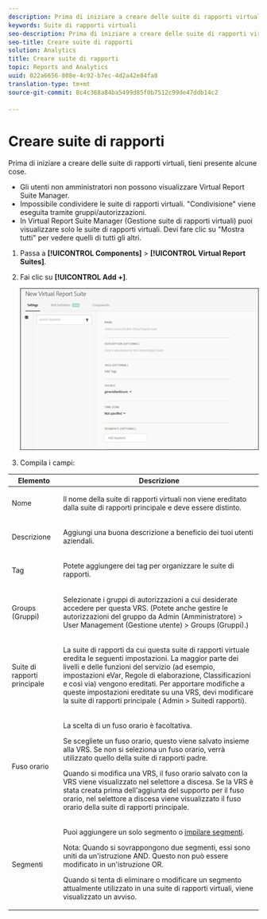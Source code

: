 ```yaml
---
description: Prima di iniziare a creare delle suite di rapporti virtuali, tieni presente alcune cose.
keywords: Suite di rapporti virtuali
seo-description: Prima di iniziare a creare delle suite di rapporti virtuali, tieni presente alcune cose.
seo-title: Creare suite di rapporti
solution: Analytics
title: Creare suite di rapporti
topic: Reports and Analytics
uuid: 022a6656-808e-4c92-b7ec-4d2a42e84fa8
translation-type: tm+mt
source-git-commit: 8c4c368a84ba5499d85f0b7512c99de47ddb14c2

---
```



# Creare suite di rapporti

Prima di iniziare a creare delle suite di rapporti virtuali, tieni presente alcune cose.

* Gli utenti non amministratori non possono visualizzare Virtual Report Suite Manager.
* Impossibile condividere le suite di rapporti virtuali. "Condivisione" viene eseguita tramite gruppi/autorizzazioni.
*  In Virtual Report Suite Manager (Gestione suite di rapporti virtuali) puoi visualizzare solo le suite di rapporti virtuali. Devi fare clic su "Mostra tutti" per vedere quelli di tutti gli altri.

1. Passa a **[!UICONTROL Components]** &gt; **[!UICONTROL Virtual Report Suites]**.
1. Fai clic su **[!UICONTROL Add +]**.

   ![](assets/new_vrs.png)

1. Compila i campi:

<table id="table_0F85B56480BB46CBA5BE236BBD70156D"> 
 <thead> 
  <tr> 
   <th colname="col1" class="entry"> Elemento </th> 
   <th colname="col2" class="entry"> Descrizione </th> 
  </tr> 
 </thead>
 <tbody> 
  <tr> 
   <td colname="col1"> Nome </td> 
   <td colname="col2"> <p>Il nome della suite di rapporti virtuali non viene ereditato dalla suite di rapporti principale e deve essere distinto. </p> </td> 
  </tr> 
  <tr> 
   <td colname="col1"> Descrizione </td> 
   <td colname="col2"> <p>Aggiungi una buona descrizione a beneficio dei tuoi utenti aziendali. </p> </td> 
  </tr> 
  <tr> 
   <td colname="col1"> Tag </td> 
   <td colname="col2"> <p>Potete aggiungere dei tag per organizzare le suite di rapporti. </p> </td> 
  </tr> 
  <tr> 
   <td colname="col1"> Groups (Gruppi) </td> 
   <td colname="col2"> <p>Selezionate i gruppi di autorizzazioni a cui desiderate accedere per questa VRS. (Potete anche gestire le autorizzazioni del gruppo da <span class="ignoretag"><span class="uicontrol"> Admin</span> (Amministratore) &gt; <span class="uicontrol"> User Management (Gestione</span> utente) &gt; <span class="uicontrol"> Groups (Gruppi</span></span>).) </p> </td> 
  </tr> 
  <tr> 
   <td colname="col1"> Suite di rapporti principale </td> 
   <td colname="col2"> <p>La suite di rapporti da cui questa suite di rapporti virtuale eredita le seguenti impostazioni. La maggior parte dei livelli e delle funzioni del servizio (ad esempio, impostazioni eVar, Regole di elaborazione, Classificazioni e così via) vengono ereditati. Per apportare modifiche a queste impostazioni ereditate su una VRS, devi modificare la suite di rapporti principale (<span class="ignoretag"><span class="uicontrol"> Admin</span> &gt; <span class="uicontrol"> Suite</span></span>di rapporti). </p> </td> 
  </tr> 
  <tr> 
   <td colname="col1"> Fuso orario </td> 
   <td colname="col2"> <p>La scelta di un fuso orario è facoltativa. </p> <p>Se scegliete un fuso orario, questo viene salvato insieme alla VRS. Se non si seleziona un fuso orario, verrà utilizzato quello della suite di rapporti padre. </p> <p>Quando si modifica una VRS, il fuso orario salvato con la VRS viene visualizzato nel selettore a discesa. Se la VRS è stata creata prima dell'aggiunta del supporto per il fuso orario, nel selettore a discesa viene visualizzato il fuso orario della suite di rapporti principale. </p> </td> 
  </tr> 
  <tr> 
   <td colname="col1"> Segmenti </td> 
   <td colname="col2"> <p>Puoi aggiungere un solo segmento o <a href="https://marketing.adobe.com/resources/help/en_US/analytics/segment/seg_stack.html"  > impilare segmenti</a>. </p> <p> <p>Nota:  Quando si sovrappongono due segmenti, essi sono uniti da un'istruzione AND. Questo non può essere modificato in un'istruzione OR. </p> </p> <p>Quando si tenta di eliminare o modificare un segmento attualmente utilizzato in una suite di rapporti virtuali, viene visualizzato un avviso. </p> </td> 
  </tr> 
 </tbody> 
</table>

